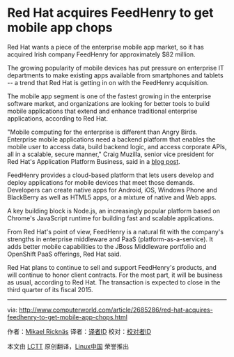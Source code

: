 Red Hat acquires FeedHenry to get mobile app chops
================================================================================
Red Hat wants a piece of the enterprise mobile app market, so it has acquired Irish company FeedHenry for approximately $82 million. 

The growing popularity of mobile devices has put pressure on enterprise IT departments to make existing apps available from smartphones and tablets -- a trend that Red Hat is getting in on with the FeedHenry acquisition.

The mobile app segment is one of the fastest growing in the enterprise software market, and organizations are looking for better tools to build mobile applications that extend and enhance traditional enterprise applications, according to Red Hat.

"Mobile computing for the enterprise is different than Angry Birds. Enterprise mobile applications need a backend platform that enables the mobile user to access data, build backend logic, and access corporate APIs, all in a scalable, secure manner," Craig Muzilla, senior vice president for Red Hat's Application Platform Business, said in a [blog post][1]. 

FeedHenry provides a cloud-based platform that lets users develop and deploy applications for mobile devices that meet those demands. Developers can create native apps for Android, iOS, Windows Phone and BlackBerry as well as HTML5 apps, or a mixture of native and Web apps.

A key building block is Node.js, an increasingly popular platform based on Chrome's JavaScript runtime for building fast and scalable applications.

From Red Hat's point of view, FeedHenry is a natural fit with the company's strengths in enterprise middleware and PaaS (platform-as-a-service). It adds better mobile capabilities to the JBoss Middleware portfolio and OpenShift PaaS offerings, Red Hat said.

Red Hat plans to continue to sell and support FeedHenry's products, and will continue to honor client contracts. For the most part, it will be business as usual, according to Red Hat. The transaction is expected to close in the third quarter of its fiscal 2015.

--------------------------------------------------------------------------------

via: http://www.computerworld.com/article/2685286/red-hat-acquires-feedhenry-to-get-mobile-app-chops.html

作者：[Mikael Ricknäs][a]
译者：[译者ID](https://github.com/译者ID)
校对：[校对者ID](https://github.com/校对者ID)

本文由 [LCTT](https://github.com/LCTT/TranslateProject) 原创翻译，[Linux中国](http://linux.cn/) 荣誉推出

[a]:http://www.computerworld.com/author/Mikael-Rickn%C3%A4s/
[1]:http://www.redhat.com/en/about/blog/its-time-go-mobile